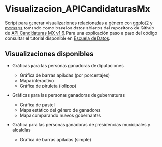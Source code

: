 # Visualizacion_APICandidaturasMx

Script para generar visualizaciones relacionadas a género con [ggplot2](https://ggplot2.tidyverse.org/) y [mxmaps](https://www.diegovalle.net/mxmaps/) tomando como base los datos abiertos del repositorio de Github de [API Candidaturas MX v1.6](https://www.apielectoral.mx/). 
Para una explicación paso a paso del código consultar el tutorial disponible en [Escuela de Datos](https://escueladedatos.online/tutorial-visualizaciones-relacionadas-a-genero-usando-r/).

## Visualizaciones disponibles

* Gráficas para las personas ganadoras de diputaciones
  + Gráfica de barras apiladas (por porcentajes)
  + Mapa interactivo
  + Gráfica de piruleta (lollipop)

* Gráficas para las personas ganadoras de gubernaturas
  + Gráfica de pastel
  + Mapa estático del género de ganadores
  + Mapa comparando nuevos gobernantes

* Gráfica para las personas ganadoras de presidencias municipales y alcaldías
  + Gráfica de barras apiladas (simple)
